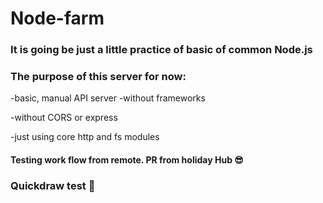 # Node-farm

### It is going be just a little practice of basic of common Node.js

### The purpose of this server for now:

-basic, manual API server
-without frameworks

-without CORS or express

-just using core http and fs modules

#### Testing work flow from remote. PR from holiday Hub 😎

### Quickdraw test 🚀
